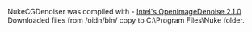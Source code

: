 NukeCGDenoiser was compiled with - [Intel's OpenImageDenoise 2.1.0](https://github.com/RenderKit/oidn/releases/tag/v2.1.0) Downloaded files from /oidn/bin/ copy to C:\Program Files\Nuke<version> folder.